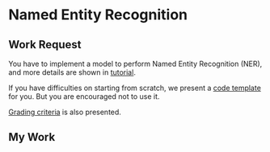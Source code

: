 # Named Entity Recognition

## Work Request

You have to implement a model to perform Named Entity Recognition (NER), and more details are shown in [tutorial](./Tutorial.pdf).

If you have difficulties on starting from scratch, we present a [code template](./code_template.py) for you. But you are encouraged not to use it.

[Grading criteria](./grading-criteria.png) is also presented.

## My Work
